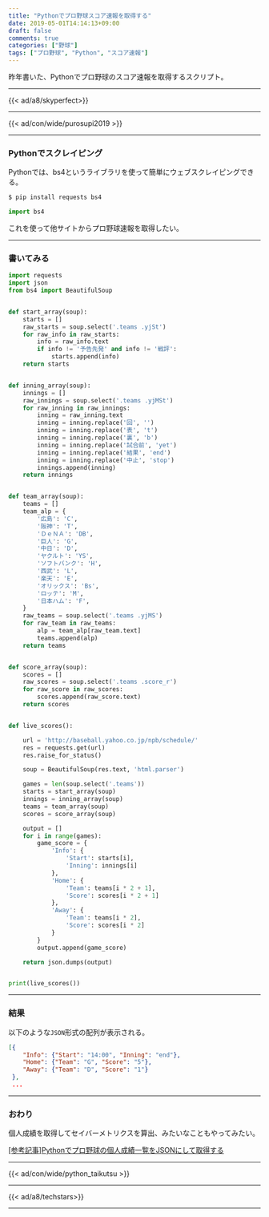 ```yaml
---
title: "Pythonでプロ野球スコア速報を取得する"
date: 2019-05-01T14:14:13+09:00
draft: false
comments: true
categories: ["野球"]
tags: ["プロ野球", "Python", "スコア速報"]
---
```


昨年書いた、Pythonでプロ野球のスコア速報を取得するスクリプト。

<!--more-->

---

{{< ad/a8/skyperfect>}}

---

{{< ad/con/wide/purosupi2019 >}}

---

### Pythonでスクレイピング

Pythonでは、bs4というライブラリを使って簡単にウェブスクレイピングできる。

```sh
$ pip install requests bs4
```

```python
import bs4
```

これを使って他サイトからプロ野球速報を取得したい。

---

### 書いてみる

```python:scores.py
import requests
import json
from bs4 import BeautifulSoup


def start_array(soup):
    starts = []
    raw_starts = soup.select('.teams .yjSt')
    for raw_info in raw_starts:
        info = raw_info.text
        if info != '予告先発' and info != '戦評':
            starts.append(info)
    return starts


def inning_array(soup):
    innings = []
    raw_innings = soup.select('.teams .yjMSt')
    for raw_inning in raw_innings:
        inning = raw_inning.text
        inning = inning.replace('回', '')
        inning = inning.replace('表', 't')
        inning = inning.replace('裏', 'b')
        inning = inning.replace('試合前', 'yet')
        inning = inning.replace('結果', 'end')
        inning = inning.replace('中止', 'stop')
        innings.append(inning)
    return innings


def team_array(soup):
    teams = []
    team_alp = {
        '広島': 'C',
        '阪神': 'T',
        'ＤｅＮＡ': 'DB',
        '巨人': 'G',
        '中日': 'D',
        'ヤクルト': 'YS',
        'ソフトバンク': 'H',
        '西武': 'L',
        '楽天': 'E',
        'オリックス': 'Bs',
        'ロッテ': 'M',
        '日本ハム': 'F',
    }
    raw_teams = soup.select('.teams .yjMS')
    for raw_team in raw_teams:
        alp = team_alp[raw_team.text]
        teams.append(alp)
    return teams


def score_array(soup):
    scores = []
    raw_scores = soup.select('.teams .score_r')
    for raw_score in raw_scores:
        scores.append(raw_score.text)
    return scores


def live_scores():

    url = 'http://baseball.yahoo.co.jp/npb/schedule/'
    res = requests.get(url)
    res.raise_for_status()

    soup = BeautifulSoup(res.text, 'html.parser')

    games = len(soup.select('.teams'))
    starts = start_array(soup)
    innings = inning_array(soup)
    teams = team_array(soup)
    scores = score_array(soup)

    output = []
    for i in range(games):
        game_score = {
            'Info': {
                'Start': starts[i],
                'Inning': innings[i]
            },
            'Home': {
                'Team': teams[i * 2 + 1],
                'Score': scores[i * 2 + 1]
            },
            'Away': {
                'Team': teams[i * 2],
                'Score': scores[i * 2]
            }
        }
        output.append(game_score)

    return json.dumps(output)


print(live_scores())
```

---

### 結果

以下のような`JSON`形式の配列が表示される。

```json
[{
    "Info": {"Start": "14:00", "Inning": "end"},
    "Home": {"Team": "G", "Score": "5"},
    "Away": {"Team": "D", "Score": "1"}
 },
 ...
```

---

### おわり

個人成績を取得してセイバーメトリクスを算出、みたいなこともやってみたい。

[[参考記事]Pythonでプロ野球の個人成績一覧をJSONにして取得する](https://www.ted027.com/post/python-personal-records)

---

{{< ad/con/wide/python_taikutsu >}}

---

{{< ad/a8/techstars>}}

---
